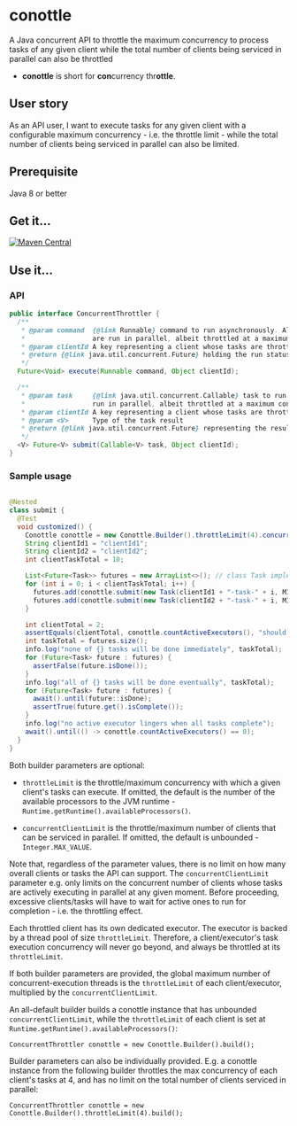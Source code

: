 # conottle

A Java concurrent API to throttle the maximum concurrency to process tasks of any given client while the total number of
clients being serviced in parallel can also be throttled

- **conottle** is short for **con**currency thr**ottle**.

## User story

As an API user, I want to execute tasks for any given client with a configurable maximum concurrency - i.e. the throttle
limit - while the total number of clients being serviced in parallel can also be limited.

## Prerequisite

Java 8 or better

## Get it...

[![Maven Central](https://img.shields.io/maven-central/v/io.github.q3769/conottle.svg?label=Maven%20Central)](https://search.maven.org/search?q=g:%22io.github.q3769%22%20AND%20a:%22conottle%22)

## Use it...

### API

```java
public interface ConcurrentThrottler {
  /**
   * @param command  {@link Runnable} command to run asynchronously. All such commands under the same {@code clientId}
   *                 are run in parallel, albeit throttled at a maximum concurrency.
   * @param clientId A key representing a client whose tasks are throttled while running in parallel
   * @return {@link java.util.concurrent.Future} holding the run status of the {@code command}
   */
  Future<Void> execute(Runnable command, Object clientId);

  /**
   * @param task     {@link java.util.concurrent.Callable} task to run asynchronously. All such tasks under the same {@code clientId} are
   *                 run in parallel, albeit throttled at a maximum concurrency.
   * @param clientId A key representing a client whose tasks are throttled while running in parallel
   * @param <V>      Type of the task result
   * @return {@link java.util.concurrent.Future} representing the result of the {@code task}
   */
  <V> Future<V> submit(Callable<V> task, Object clientId);
}
```

### Sample usage

```java

@Nested
class submit {
  @Test
  void customized() {
    Conottle conottle = new Conottle.Builder().throttleLimit(4).concurrentClientLimit(50).build();
    String clientId1 = "clientId1";
    String clientId2 = "clientId2";
    int clientTaskTotal = 10;

    List<Future<Task>> futures = new ArrayList<>(); // class Task implements Callable<Task>
    for (int i = 0; i < clientTaskTotal; i++) {
      futures.add(conottle.submit(new Task(clientId1 + "-task-" + i, MIN_TASK_DURATION), clientId1));
      futures.add(conottle.submit(new Task(clientId2 + "-task-" + i, MIN_TASK_DURATION), clientId2));
    }

    int clientTotal = 2;
    assertEquals(clientTotal, conottle.countActiveExecutors(), "should be 1:1 between a client and its executor");
    int taskTotal = futures.size();
    info.log("none of {} tasks will be done immediately", taskTotal);
    for (Future<Task> future : futures) {
      assertFalse(future.isDone());
    }
    info.log("all of {} tasks will be done eventually", taskTotal);
    for (Future<Task> future : futures) {
      await().until(future::isDone);
      assertTrue(future.get().isComplete());
    }
    info.log("no active executor lingers when all tasks complete");
    await().until(() -> conottle.countActiveExecutors() == 0);
  }
}
```

Both builder parameters are optional:

- `throttleLimit` is the throttle/maximum concurrency with which a given client's tasks can execute. If omitted, the
  default is the number of the available processors to the JVM runtime - `Runtime.getRuntime().availableProcessors()`.

- `concurrentClientLimit` is the throttle/maximum number of clients that can be serviced in parallel. If omitted, the
  default is unbounded - `Integer.MAX_VALUE`.

Note that, regardless of the parameter values, there is no limit on how many overall clients or tasks the API can
support. The `concurrentClientLimit` parameter e.g. only limits on the concurrent number of clients whose tasks are
actively executing in parallel at any given moment. Before proceeding, excessive clients/tasks will have to wait for
active ones to run for completion - i.e. the throttling effect.

Each throttled client has its own dedicated executor. The executor is backed by a thread pool of size `throttleLimit`.
Therefore, a client/executor's task execution concurrency will never go beyond, and always be throttled at
its `throttleLimit`.

If both builder parameters are provided, the global maximum number of concurrent-execution threads is
the `throttleLimit` of each client/executor, multiplied by the `concurrentClientLimit`.

An all-default builder builds a conottle instance that has unbounded `concurrentClientLimit`, while the `throttleLimit`
of each client is set at `Runtime.getRuntime().availableProcessors()`:

```jshelllanguage
ConcurrentThrottler conottle = new Conottle.Builder().build();
```

Builder parameters can also be individually provided. E.g. a conottle instance from the following builder throttles the
max concurrency of each client's tasks at 4, and has no limit on the total number of clients serviced in parallel:

```jshelllanguage
ConcurrentThrottler conottle = new Conottle.Builder().throttleLimit(4).build();
```
